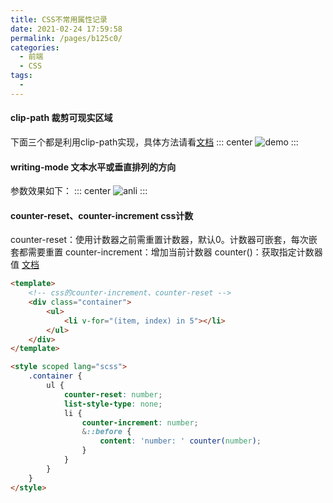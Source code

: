 ```yaml
---
title: CSS不常用属性记录
date: 2021-02-24 17:59:58
permalink: /pages/b125c0/
categories:
  - 前端
  - CSS
tags:
  - 
---
```

#### clip-path 裁剪可现实区域
下面三个都是利用clip-path实现，具体方法请看[文档](https://developer.mozilla.org/zh-cn/docs/Web/CSS/clip-path)
::: center
![demo](https://lhost.oss-cn-chengdu.aliyuncs.com/blog/20210201165741.png)
:::

#### writing-mode 文本水平或垂直排列的方向
参数效果如下：
::: center 
![anli](https://lhost.oss-cn-chengdu.aliyuncs.com/blog/20210203155408.png)
:::

#### counter-reset、counter-increment css计数
counter-reset：使用计数器之前需重置计数器，默认0。计数器可嵌套，每次嵌套都需要重置
counter-increment：增加当前计数器
counter()：获取指定计数器值
[文档](https://developer.mozilla.org/zh-CN/docs/Web/Guide/CSS/Counters#%E4%BD%BF%E7%94%A8%E8%AE%A1%E6%95%B0%E5%99%A8)
```html
<template>
	<!-- css的counter-increment、counter-reset -->
	<div class="container">
		<ul>
			<li v-for="(item, index) in 5"></li>
		</ul>
	</div>
</template>

<style scoped lang="scss">
	.container {
		ul {
			counter-reset: number;
			list-style-type: none;
			li {
				counter-increment: number;
				&::before {
					content: 'number: ' counter(number);
				}
			}
		}
	}
</style>
```